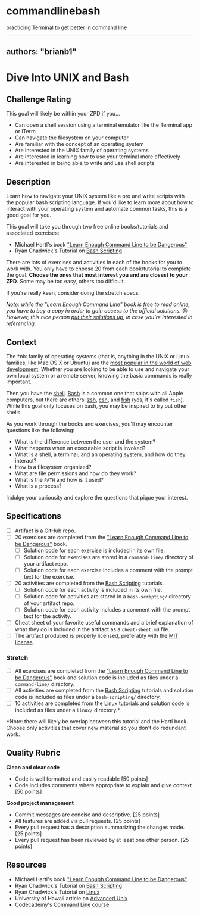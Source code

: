 # commandlinebash
practicing Terminal to get better in command line

---
authors: "brianb1"
---

# Dive Into UNIX and Bash

## Challenge Rating

This goal will likely be within your ZPD if you...

- Can open a shell session using a terminal emulator like the Terminal app or iTerm
- Can navigate the filesystem on your computer
- Are familiar with the concept of an operating system
- Are interested in the UNIX family of operating systems
- Are interested in learning how to use your terminal more effectively
- Are interested in being able to write and use shell scripts

## Description

Learn how to navigate your UNIX system like a pro and write scripts with the popular bash scripting language. If you'd like to learn more about how to interact with your operating system and automate common tasks, this is a good goal for you.

This goal will take you through two free online books/tutorials and associated exercises:

- Michael Hartl's book ["Learn Enough Command Line to be Dangerous"][hartl-command-line]
- Ryan Chadwick's Tutorial on [Bash Scripting][ryans-tutorial-bash-scripting]

There are lots of exercises and activities in each of the books for you to work with. You only have to choose 20 from each book/tutorial to complete the goal. **Choose the ones that most interest you and are closest to your ZPD**. Some may be too easy, others too difficult.

If you're really keen, consider doing the stretch specs.

_Note: while the "Learn Enough Command Line" book is free to read online, you have to buy a copy in order to gain access to the official solutions._ 😞 _However, this nice person [put their solutions up](https://github.com/scottjoseph/cmd-exercises), in case you're interested in referencing._

## Context

The *nix family of operating systems (that is, anything in the UNIX or Linux families, like Mac OS X or Ubuntu) are the [most popular in the world of web development](http://stackoverflow.com/insights/survey/2016#technology-desktop-operating-system). Whether you are looking to be able to use and navigate your own local system or a remote server, knowing the basic commands is really important.

Then you have the [shell][wiki-shell]. [Bash][wiki-bash] is a common one that ships with all Apple computers, but there are others: [zsh][zsh], [csh][csh], and [fish][fish] (yes, it's called `fish`). While this goal only focuses on bash, you may be inspired to try out other shells.

As you work through the books and exercises, you'll may encounter questions like the following:

- What is the difference between the user and the system?
- What happens when an executable script is invoked?
- What is a shell, a terminal, and an operating system, and how do they interact?
- How is a filesystem organized?
- What are file permissions and how do they work?
- What is the `PATH` and how is it used?
- What is a process?

Indulge your curiousity and explore the questions that pique your interest.

## Specifications

- [ ] Artifact is a GitHub repo.
- [ ] 20 exercises are completed from the ["Learn Enough Command Line to be Dangerous"][hartl-command-line] book.
  - [ ] Solution code for each exercise is included in its own file.
  - [ ] Solution code for exercises are stored in a `command-line/` directory of your artifact repo.
  - [ ] Solution code for each exercise includes a comment with the prompt text for the exercise.
- [ ] 20 activities are completed from the [Bash Scripting][ryans-tutorial-bash-scripting] tutorials.
  - [ ] Solution code for each activity is included in its own file.
  - [ ] Solution code for activities are stored in a `bash-scripting/` directory of your artifact repo.
  - [ ] Solution code for each activity includes a comment with the prompt text for the activity.
- [ ] Cheat sheet of your favorite useful commands and a brief explanation of what they do is included in the artifact as a `cheat-sheet.md` file.
- [ ] The artifact produced is properly licensed, preferably with the [MIT license][mit-license].

### Stretch

- [ ] All exercises are completed from the ["Learn Enough Command Line to be Dangerous"][hartl-command-line] book and solution code is included as files under a `command-line/` directory.
- [ ] All activities are completed from the [Bash Scripting][ryans-tutorial-bash-scripting] tutorials and solution code is included as files under a `bash-scripting/` directory.
- [ ] 10 activities are completed from the [Linux][ryans-tutorial-linux] tutorials and solution code is included as files under a `linux/` directory.\*

\*Note: there will likely be overlap between this tutorial and the Hartl book. Choose only activities that cover new material so you don't do redundant work.

## Quality Rubric

**Clean and clear code**
- Code is well formatted and easily readable [50 points]
- Code includes comments where appropriate to explain and give context [50 points]

**Good project management**
- Commit messages are concise and descriptive. [25 points]
- All features are added via pull requests. [25 points]
- Every pull request has a description summarizing the changes made. [25 points]
- Every pull request has been reviewed by at least one other person. [25 points]


## Resources

- Michael Hartl's book ["Learn Enough Command Line to be Dangerous"][hartl-command-line]
- Ryan Chadwick's Tutorial on [Bash Scripting][ryans-tutorial-bash-scripting]
- Ryan Chadwick's Tutorial on [Linux][ryans-tutorial-linux]
- University of Hawaii article on [Advanced Unix][uhi-advanced-unix]
- Codecademy's [Command Line course][codecademy-command-line]

[mit-license]: https://opensource.org/licenses/MIT

[hartl-command-line]: https://www.learnenough.com/command-line-tutorial
[ryans-tutorial-bash-scripting]: http://ryanstutorials.net/bash-scripting-tutorial/
[ryans-tutorial-linux]: http://ryanstutorials.net/linuxtutorial/
[uhi-advanced-unix]: http://www.hawaii.edu/itsdocs/cen/unxadv.pdf
[codecademy-command-line]: https://www.codecademy.com/learn/learn-the-command-line
[wiki-shell]: https://en.wikipedia.org/wiki/Shell_(computing)
[wiki-bash]: https://en.wikipedia.org/wiki/Bash_(Unix_shell)
[zsh]: http://www.zsh.org/
[csh]: https://en.wikipedia.org/wiki/C_shell
[fish]: https://fishshell.com/
